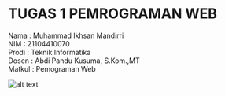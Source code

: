 # TUGAS 1 PEMROGRAMAN WEB

Nama : Muhammad Ikhsan Mandirri </br>
NIM : 21104410070 <br>
Prodi : Teknik Informatika <br>
Dosen : Abdi Pandu Kusuma, S.Kom.,MT <br>
Matkul : Pemograman Web <br>

![alt text]([https://github.com/muhikhsanm404](https://github.com/muhikhsanm404/kalkulatorque/blob/master/SS.JPG))


